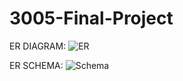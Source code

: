 # 3005-Final-Project

ER DIAGRAM:
![ER](https://github.com/EdmundYe/3005-Final-Project/assets/144640029/bebba487-459d-43b9-a858-a07849d27405)

ER SCHEMA:
![Schema](https://github.com/EdmundYe/3005-Final-Project/assets/144640029/2979cb12-eea7-4eb0-8811-52ad31ab2761)
